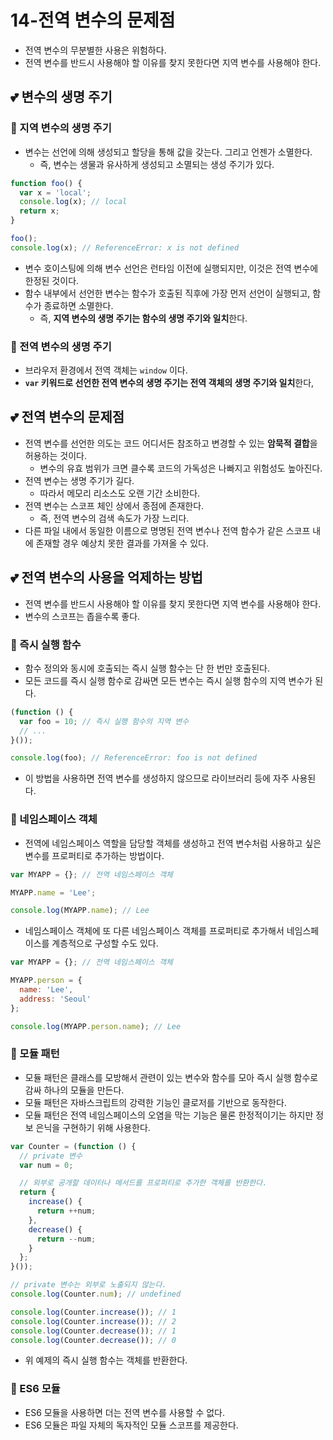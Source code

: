 # 14-전역 변수의 문제점

- 전역 변수의 무분별한 사용은 위험하다.
- 전역 변수를 반드시 사용해야 할 이유를 찾지 못한다면 지역 변수를 사용해야 한다.
  
## 💕 변수의 생명 주기
### 🤍 지역 변수의 생명 주기

- 변수는 선언에 의해 생성되고 할당을 통해 값을 갖는다. 그리고 언젠가 소멸한다.
  - 즉, 변수는 생물과 유사하게 생성되고 소멸되는 생성 주기가 있다.


```js
function foo() {
  var x = 'local';
  console.log(x); // local
  return x;
}

foo();
console.log(x); // ReferenceError: x is not defined
```

- 변수 호이스팅에 의해 변수 선언은 런타임 이전에 실행되지만, 이것은 전역 변수에 한정된 것이다.
- 함수 내부에서 선언한 변수는 함수가 호출된 직후에 가장 먼저 선언이 실행되고, 함수가 종료하면 소멸한다.
  - 즉, **지역 변수의 생명 주기는 함수의 생명 주기와 일치**한다.

### 🤍 전역 변수의 생명 주기

- 브라우저 환경에서 전역 객체는 `window` 이다.
- **`var` 키워드로 선언한 전역 변수의 생명 주기는 전역 객체의 생명 주기와 일치**한다,

## 💕 전역 변수의 문제점

- 전역 변수를 선언한 의도는 코드 어디서든 참조하고 변경할 수 있는 **암묵적 결합**을 허용하는 것이다.
  - 변수의 유효 범위가 크면 클수록 코드의 가독성은 나빠지고 위험성도 높아진다.
- 전역 변수는 생명 주기가 길다.
  - 따라서 메모리 리소스도 오랜 기간 소비한다.
- 전역 변수는 스코프 체인 상에서 종점에 존재한다.
  - 즉, 전역 변수의 검색 속도가 가장 느리다.
- 다른 파일 내에서 동일한 이름으로 명명된 전역 변수나 전역 함수가 같은 스코프 내에 존재할 경우 예상치 못한 결과를 가져올 수 있다.
  
## 💕 전역 변수의 사용을 억제하는 방법

- 전역 변수를 반드시 사용해야 할 이유를 찾지 못한다면 지역 변수를 사용해야 한다.
- 변수의 스코프는 좁을수록 좋다.

### 🤍 즉시 실행 함수

- 함수 정의와 동시에 호출되는 즉시 실행 함수는 단 한 번만 호출된다.
- 모든 코드를 즉시 실행 함수로 감싸면 모든 변수는 즉시 실행 함수의 지역 변수가 된다.

```js
(function () {
  var foo = 10; // 즉시 실행 함수의 지역 변수
  // ...
}());

console.log(foo); // ReferenceError: foo is not defined
```

- 이 방법을 사용하면 전역 변수를 생성하지 않으므로 라이브러리 등에 자주 사용된다.

### 🤍 네임스페이스 객체

- 전역에 네임스페이스 역할을 담당할 객체를 생성하고 전역 변수처럼 사용하고 싶은 변수를 프로퍼티로 추가하는 방법이다.

```js
var MYAPP = {}; // 전역 네임스페이스 객체

MYAPP.name = 'Lee';

console.log(MYAPP.name); // Lee
```

- 네임스페이스 객체에 또 다른 네임스페이스 객체를 프로퍼티로 추가해서 네임스페이스를 계층적으로 구성할 수도 있다.

```js
var MYAPP = {}; // 전역 네임스페이스 객체

MYAPP.person = {
  name: 'Lee',
  address: 'Seoul'
};

console.log(MYAPP.person.name); // Lee
```

### 🤍 모듈 패턴

- 모듈 패턴은 클래스를 모방해서 관련이 있는 변수와 함수를 모아 즉시 실행 함수로 감싸 하나의 모듈을 만든다.
- 모듈 패턴은 자바스크립트의 강력한 기능인 클로저를 기반으로 동작한다.
- 모듈 패턴은 전역 네임스페이스의 오염을 막는 기능은 물론 한정적이기는 하지만 정보 은닉을 구현하기 위해 사용한다.

```js
var Counter = (function () {
  // private 변수
  var num = 0;

  // 외부로 공개할 데이터나 메서드를 프로퍼티로 추가한 객체를 반환한다.
  return {
    increase() {
      return ++num;
    },
    decrease() {
      return --num;
    }
  };
}());

// private 변수는 외부로 노출되지 않는다.
console.log(Counter.num); // undefined

console.log(Counter.increase()); // 1
console.log(Counter.increase()); // 2
console.log(Counter.decrease()); // 1
console.log(Counter.decrease()); // 0
```

- 위 예제의 즉시 실행 함수는 객체를 반환한다.

### 🤍 ES6 모듈

- ES6 모듈을 사용하면 더는 전역 변수를 사용할 수 없다.
- ES6 모듈은 파일 자체의 독자적인 모듈 스코프를 제공한다.